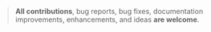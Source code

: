 > **All contributions**, bug reports, bug fixes, documentation improvements, enhancements, and ideas **are welcome**.
